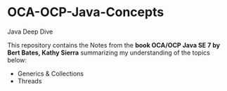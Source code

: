 # OCA-OCP-Java-Concepts
Java Deep Dive

This repository contains the Notes from the **book OCA/OCP Java SE 7 by Bert Bates, Kathy Sierra** summarizing my understanding of the topics below:

- Generics & Collections    
- Threads  
